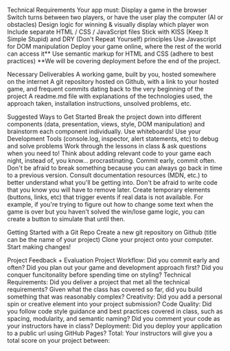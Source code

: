 Technical Requirements
Your app must:
Display a game in the browser
Switch turns between two players, or have the user play the computer (AI or obstacles)
Design logic for winning & visually display which player won
Include separate HTML / CSS / JavaScript files
Stick with KISS (Keep It Simple Stupid) and DRY (Don't Repeat Yourself) principles
Use Javascript for DOM manipulation
Deploy your game online, where the rest of the world can access it**
Use semantic markup for HTML and CSS (adhere to best practices)
**We will be covering deployment before the end of the project.




Necessary Deliverables
A working game, built by you, hosted somewhere on the internet
A git repository hosted on Github, with a link to your hosted game, and frequent commits dating back to the very beginning of the project
A readme.md file with explanations of the technologies used, the approach taken, installation instructions, unsolved problems, etc.

Suggested Ways to Get Started
Break the project down into different components (data, presentation, views, style, DOM manipulation) and brainstorm each component individually. Use whiteboards!
Use your Development Tools (console.log, inspector, alert statements, etc) to debug and solve problems
Work through the lessons in class & ask questions when you need to! Think about adding relevant code to your game each night, instead of, you know... procrastinating.
Commit early, commit often. Don't be afraid to break something because you can always go back in time to a previous version.
Consult documentation resources (MDN, etc.) to better understand what you'll be getting into.
Don't be afraid to write code that you know you will have to remove later. Create temporary elements (buttons, links, etc) that trigger events if real data is not available. For example, if you're trying to figure out how to change some text when the game is over but you haven't solved the win/lose game logic, you can create a button to simulate that until then.


Getting Started with a Git Repo
Create a new git repository on Github (title can be the name of your project)
Clone your project onto your computer.
Start making changes!


Project Feedback + Evaluation
Project Workflow: Did you commit early and often? Did you plan out your game and development approach first? Did you conquer funcitonality before spending time on styling?
Technical Requirements: Did you deliver a project that met all the technical requirements? Given what the class has covered so far, did you build something that was reasonably complex?
Creativity: Did you add a personal spin or creative element into your project submission?
Code Quality: Did you follow code style guidance and best practices covered in class, such as spacing, modularity, and semantic naming? Did you comment your code as your instructors have in class?
Deployment: Did you deploy your application to a public url using GitHub Pages?
Total: Your instructors will give you a total score on your project between: